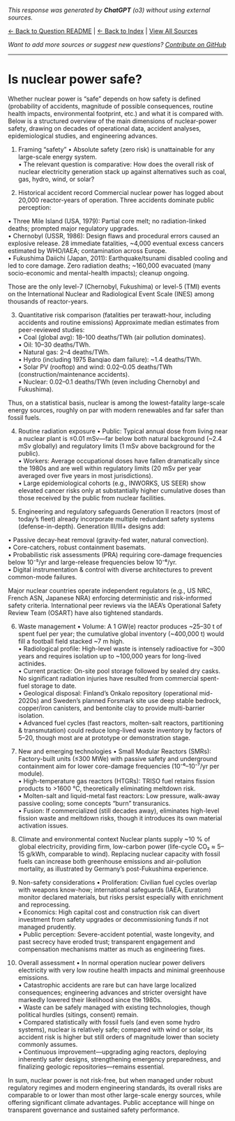 <!-- 
Generated by: chatgpt
Model: o3
Prompt type: default
Generated at: 2025-06-13T11:13:00.261534
-->

*This response was generated by **ChatGPT** (o3) without using external sources.*

[← Back to Question README](README.md) | [← Back to Index](../README.md) | [View All Sources](../allsources.md)

*Want to add more sources or suggest new questions? [Contribute on GitHub](https://github.com/justinwest/SuggestedSources)*

---

# Is nuclear power safe?

Whether nuclear power is “safe” depends on how safety is defined (probability of accidents, magnitude of possible consequences, routine health impacts, environmental footprint, etc.) and what it is compared with. Below is a structured overview of the main dimensions of nuclear-power safety, drawing on decades of operational data, accident analyses, epidemiological studies, and engineering advances.

1. Framing “safety”
• Absolute safety (zero risk) is unattainable for any large-scale energy system.  
• The relevant question is comparative: How does the overall risk of nuclear electricity generation stack up against alternatives such as coal, gas, hydro, wind, or solar?

2. Historical accident record
Commercial nuclear power has logged about 20,000 reactor-years of operation. Three accidents dominate public perception:

  • Three Mile Island (USA, 1979): Partial core melt; no radiation-linked deaths; prompted major regulatory upgrades.  
  • Chernobyl (USSR, 1986): Design flaws and procedural errors caused an explosive release. 28 immediate fatalities, ~4,000 eventual excess cancers estimated by WHO/IAEA; contamination across Europe.  
  • Fukushima Daiichi (Japan, 2011): Earthquake/tsunami disabled cooling and led to core damage. Zero radiation deaths; ~160,000 evacuated (many socio-economic and mental-health impacts); cleanup ongoing.

Those are the only level-7 (Chernobyl, Fukushima) or level-5 (TMI) events on the International Nuclear and Radiological Event Scale (INES) among thousands of reactor-years.

3. Quantitative risk comparison (fatalities per terawatt-hour, including accidents and routine emissions)
Approximate median estimates from peer-reviewed studies:  
• Coal (global avg): 18–100 deaths/TWh (air pollution dominates).  
• Oil: 10–30 deaths/TWh.  
• Natural gas: 2–4 deaths/TWh.  
• Hydro (including 1975 Banqiao dam failure): ~1.4 deaths/TWh.  
• Solar PV (rooftop) and wind: 0.02–0.05 deaths/TWh (construction/maintenance accidents).  
• Nuclear: 0.02–0.1 deaths/TWh (even including Chernobyl and Fukushima).  

Thus, on a statistical basis, nuclear is among the lowest-fatality large-scale energy sources, roughly on par with modern renewables and far safer than fossil fuels.

4. Routine radiation exposure
• Public: Typical annual dose from living near a nuclear plant is ≤0.01 mSv—far below both natural background (~2.4 mSv globally) and regulatory limits (1 mSv above background for the public).  
• Workers: Average occupational doses have fallen dramatically since the 1980s and are well within regulatory limits (20 mSv per year averaged over five years in most jurisdictions).  
• Large epidemiological cohorts (e.g., INWORKS, US SEER) show elevated cancer risks only at substantially higher cumulative doses than those received by the public from nuclear facilities.

5. Engineering and regulatory safeguards
Generation II reactors (most of today’s fleet) already incorporate multiple redundant safety systems (defense-in-depth). Generation III/III+ designs add:

  • Passive decay-heat removal (gravity-fed water, natural convection).  
  • Core-catchers, robust containment basemats.  
  • Probabilistic risk assessments (PRA) requiring core-damage frequencies below 10⁻⁵/yr and large-release frequencies below 10⁻⁶/yr.  
  • Digital instrumentation & control with diverse architectures to prevent common-mode failures.

Major nuclear countries operate independent regulators (e.g., US NRC, French ASN, Japanese NRA) enforcing deterministic and risk-informed safety criteria. International peer reviews via the IAEA’s Operational Safety Review Team (OSART) have also tightened standards.

6. Waste management
• Volume: A 1 GW(e) reactor produces ~25–30 t of spent fuel per year; the cumulative global inventory (~400,000 t) would fill a football field stacked ~7 m high.  
• Radiological profile: High-level waste is intensely radioactive for ~300 years and requires isolation up to ~100,000 years for long-lived actinides.  
• Current practice: On-site pool storage followed by sealed dry casks. No significant radiation injuries have resulted from commercial spent-fuel storage to date.  
• Geological disposal: Finland’s Onkalo repository (operational mid-2020s) and Sweden’s planned Forsmark site use deep stable bedrock, copper/iron canisters, and bentonite clay to provide multi-barrier isolation.  
• Advanced fuel cycles (fast reactors, molten-salt reactors, partitioning & transmutation) could reduce long-lived waste inventory by factors of 5–20, though most are at prototype or demonstration stage.

7. New and emerging technologies
• Small Modular Reactors (SMRs): Factory-built units (≤300 MWe) with passive safety and underground containment aim for lower core-damage frequencies (10⁻⁶–10⁻⁷/yr per module).  
• High-temperature gas reactors (HTGRs): TRISO fuel retains fission products to >1600 °C, theoretically eliminating meltdown risk.  
• Molten-salt and liquid-metal fast reactors: Low pressure, walk-away passive cooling; some concepts “burn” transuranics.  
• Fusion: If commercialized (still decades away), eliminates high-level fission waste and meltdown risks, though it introduces its own material activation issues.

8. Climate and environmental context
Nuclear plants supply ~10 % of global electricity, providing firm, low-carbon power (life-cycle CO₂ ≈ 5–15 g/kWh, comparable to wind). Replacing nuclear capacity with fossil fuels can increase both greenhouse emissions and air-pollution mortality, as illustrated by Germany’s post-Fukushima experience.

9. Non-safety considerations
• Proliferation: Civilian fuel cycles overlap with weapons know-how; international safeguards (IAEA, Euratom) monitor declared materials, but risks persist especially with enrichment and reprocessing.  
• Economics: High capital cost and construction risk can divert investment from safety upgrades or decommissioning funds if not managed prudently.  
• Public perception: Severe-accident potential, waste longevity, and past secrecy have eroded trust; transparent engagement and compensation mechanisms matter as much as engineering fixes.

10. Overall assessment
• In normal operation nuclear power delivers electricity with very low routine health impacts and minimal greenhouse emissions.  
• Catastrophic accidents are rare but can have large localized consequences; engineering advances and stricter oversight have markedly lowered their likelihood since the 1980s.  
• Waste can be safely managed with existing technologies, though political hurdles (sitings, consent) remain.  
• Compared statistically with fossil fuels (and even some hydro systems), nuclear is relatively safe; compared with wind or solar, its accident risk is higher but still orders of magnitude lower than society commonly assumes.  
• Continuous improvement—upgrading aging reactors, deploying inherently safer designs, strengthening emergency preparedness, and finalizing geologic repositories—remains essential.

In sum, nuclear power is not risk-free, but when managed under robust regulatory regimes and modern engineering standards, its overall risks are comparable to or lower than most other large-scale energy sources, while offering significant climate advantages. Public acceptance will hinge on transparent governance and sustained safety performance.
